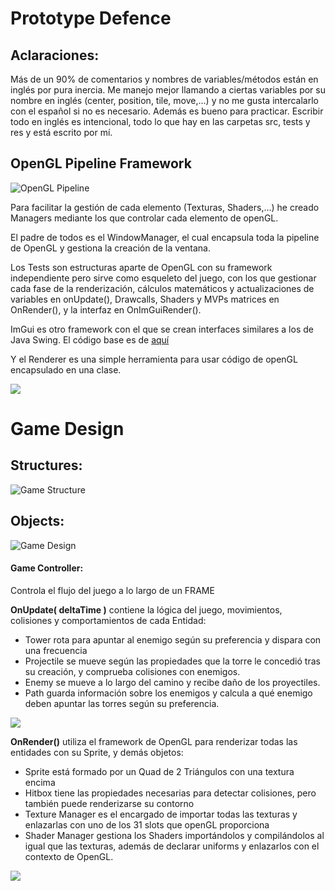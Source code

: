 # Prototype Defence

## Aclaraciones:

Más de un 90% de comentarios y nombres de variables/métodos están en inglés por pura inercia. Me manejo mejor llamando a ciertas variables por su nombre en inglés (center, position, tile, move,...) y no me gusta intercalarlo con el español si no es necesario. Además es bueno para practicar. Escribir todo en inglés es intencional, todo lo que hay en las carpetas src, tests y res y está escrito por mí.


## OpenGL Pipeline Framework

![OpenGL Pipeline](https://user-images.githubusercontent.com/72341309/115261897-50bf0780-a134-11eb-9e5e-406c372e2ac4.png)

Para facilitar la gestión de cada elemento (Texturas, Shaders,...) he creado Managers mediante los que controlar cada elemento de openGL.

El padre de todos es el WindowManager, el cual encapsula toda la pipeline de OpenGL y gestiona la creación de la ventana.

Los Tests son estructuras aparte de OpenGL con su framework independiente pero sirve como esqueleto del juego, con los que gestionar cada fase de la renderización, cálculos matemáticos y actualizaciones de variables en onUpdate(), Drawcalls, Shaders y MVPs matrices en OnRender(), y la interfaz en OnImGuiRender().

ImGui es otro framework con el que se crean interfaces similares a los de Java Swing. El código base es de [aquí](https://github.com/ocornut/imgui)

Y el Renderer es una simple herramienta para usar código de openGL encapsulado en una clase.

[![](https://mermaid.ink/img/eyJjb2RlIjoic2VxdWVuY2VEaWFncmFtXHJcblxyXG4gICAgV2luZG93TWFuYWdlci0-PitXaW5kb3dNYW5hZ2VyOiBDcmVhdGUgV2luZG93IGFuZCBDb250ZXh0XHJcbiAgICBXaW5kb3dNYW5hZ2VyLT4-K1JlbmRlcmVyOiBFbmFibGUgb3BlbkdMIEZsYWdzXHJcbiAgICBXaW5kb3dNYW5hZ2VyLT4-K0ltR3VpTWFuYWdlcjogU2V0dXAgKENyZWF0ZSBDb250ZXh0ICYgSW5pdGlhdGUpXHJcbiAgICBXaW5kb3dNYW5hZ2VyLT4-LVRlc3RNYW5hZ2VyOiBDcmVhdGUgVGVzdHNcclxuICAgIFRlc3RNYW5hZ2VyLT4-K0dhbWU6IEluaWNpYWxpemFyXHJcbiAgICBHYW1lLT4-K1NoYWRlck1hbmFnZXI6IEJpbmQgdG9kb3MgbG9zIHNoYWRlcnMgcXVlIG5lY2VzaXRlXHJcbiAgICBHYW1lLT4-K1RleHR1cmVNYW5hZ2VyOiBCaW5kIHRvZGFzIGxhcyB0ZXh0dXJhcyBxdWUgbmVjZXNpdGVcclxuICAgIEdhbWUtPj4tU2hhZGVyTWFuYWdlcjogc2V0VGV4dHVyZVNsb3RzKG51bVRleHR1cmVzKVxyXG4gICAgV2luZG93TWFuYWdlci0-PitXaW5kb3dNYW5hZ2VyOiBTdGFydFJlbmRlcmluZ0xvb3BcclxuICAgIGxvb3AgQ2FkYSBmcmFtZVxyXG4gICAgICAgIFdpbmRvd01hbmFnZXItPj4rSW1HdWlNYW5hZ2VyOiBTdGFydCBGcmFtZVxyXG4gICAgICAgIFdpbmRvd01hbmFnZXItPj5XaW5kb3dNYW5hZ2VyOiBDYWxjdWxhdGUgRGVsdGEgVGltZVxyXG4gICAgICAgIGFsdCBTaSBoYXkgdW4gVGVzdCBlbiBtYXJjaGFcclxuICAgICAgICAgICAgV2luZG93TWFuYWdlci0-PitUZXN0TWFuYWdlcjogT25VcGRhdGUoZGVsdGFUaW1lKVxyXG4gICAgICAgICAgICBXaW5kb3dNYW5hZ2VyLT4-K1Rlc3RNYW5hZ2VyOiBPblJlbmRlcigpXHJcbiAgICAgICAgICAgIFdpbmRvd01hbmFnZXItPj4rVGVzdE1hbmFnZXI6IE9uSW1HdWlSZW5kZXIoKVxyXG4gICAgICAgIGVuZFxyXG5cclxuICAgICAgICBXaW5kb3dNYW5hZ2VyLT4-LUltR3VpTWFuYWdlcjogRW5kIEZyYW1lXHJcbiAgICAgICAgXHJcbiAgICBlbmRcclxuXHJcbiAgICBXaW5kb3dNYW5hZ2VyLT4-K1dpbmRvd01hbmFnZXI6IFNodXRkb3duXHJcbiAgICBXaW5kb3dNYW5hZ2VyLT4-LUltR3VpTWFuYWdlcjogU2h1dGRvd24iLCJtZXJtYWlkIjp7InRoZW1lIjoiZm9yZXN0In0sInVwZGF0ZUVkaXRvciI6ZmFsc2V9)](https://mermaid-js.github.io/mermaid-live-editor/#/edit/eyJjb2RlIjoic2VxdWVuY2VEaWFncmFtXHJcblxyXG4gICAgV2luZG93TWFuYWdlci0-PitXaW5kb3dNYW5hZ2VyOiBDcmVhdGUgV2luZG93IGFuZCBDb250ZXh0XHJcbiAgICBXaW5kb3dNYW5hZ2VyLT4-K1JlbmRlcmVyOiBFbmFibGUgb3BlbkdMIEZsYWdzXHJcbiAgICBXaW5kb3dNYW5hZ2VyLT4-K0ltR3VpTWFuYWdlcjogU2V0dXAgKENyZWF0ZSBDb250ZXh0ICYgSW5pdGlhdGUpXHJcbiAgICBXaW5kb3dNYW5hZ2VyLT4-LVRlc3RNYW5hZ2VyOiBDcmVhdGUgVGVzdHNcclxuICAgIFRlc3RNYW5hZ2VyLT4-K0dhbWU6IEluaWNpYWxpemFyXHJcbiAgICBHYW1lLT4-K1NoYWRlck1hbmFnZXI6IEJpbmQgdG9kb3MgbG9zIHNoYWRlcnMgcXVlIG5lY2VzaXRlXHJcbiAgICBHYW1lLT4-K1RleHR1cmVNYW5hZ2VyOiBCaW5kIHRvZGFzIGxhcyB0ZXh0dXJhcyBxdWUgbmVjZXNpdGVcclxuICAgIEdhbWUtPj4tU2hhZGVyTWFuYWdlcjogc2V0VGV4dHVyZVNsb3RzKG51bVRleHR1cmVzKVxyXG4gICAgV2luZG93TWFuYWdlci0-PitXaW5kb3dNYW5hZ2VyOiBTdGFydFJlbmRlcmluZ0xvb3BcclxuICAgIGxvb3AgQ2FkYSBmcmFtZVxyXG4gICAgICAgIFdpbmRvd01hbmFnZXItPj4rSW1HdWlNYW5hZ2VyOiBTdGFydCBGcmFtZVxyXG4gICAgICAgIFdpbmRvd01hbmFnZXItPj5XaW5kb3dNYW5hZ2VyOiBDYWxjdWxhdGUgRGVsdGEgVGltZVxyXG4gICAgICAgIGFsdCBTaSBoYXkgdW4gVGVzdCBlbiBtYXJjaGFcclxuICAgICAgICAgICAgV2luZG93TWFuYWdlci0-PitUZXN0TWFuYWdlcjogT25VcGRhdGUoZGVsdGFUaW1lKVxyXG4gICAgICAgICAgICBXaW5kb3dNYW5hZ2VyLT4-K1Rlc3RNYW5hZ2VyOiBPblJlbmRlcigpXHJcbiAgICAgICAgICAgIFdpbmRvd01hbmFnZXItPj4rVGVzdE1hbmFnZXI6IE9uSW1HdWlSZW5kZXIoKVxyXG4gICAgICAgIGVuZFxyXG5cclxuICAgICAgICBXaW5kb3dNYW5hZ2VyLT4-LUltR3VpTWFuYWdlcjogRW5kIEZyYW1lXHJcbiAgICAgICAgXHJcbiAgICBlbmRcclxuXHJcbiAgICBXaW5kb3dNYW5hZ2VyLT4-K1dpbmRvd01hbmFnZXI6IFNodXRkb3duXHJcbiAgICBXaW5kb3dNYW5hZ2VyLT4-LUltR3VpTWFuYWdlcjogU2h1dGRvd24iLCJtZXJtYWlkIjp7InRoZW1lIjoiZm9yZXN0In0sInVwZGF0ZUVkaXRvciI6ZmFsc2V9)



# Game Design

## Structures:

![Game Structure](https://user-images.githubusercontent.com/72341309/115261919-561c5200-a134-11eb-87bf-85278bd80fd2.png)

## Objects:

![Game Design](https://user-images.githubusercontent.com/72341309/115261933-5a486f80-a134-11eb-94f0-553ef3693872.png)

#### Game Controller:
Controla el flujo del juego a lo largo de un FRAME

**OnUpdate( deltaTime )** contiene la lógica del juego, movimientos, colisiones y comportamientos de cada Entidad:
- Tower rota para apuntar al enemigo según su preferencia y dispara con una frecuencia
- Projectile se mueve según las propiedades que la torre le concedió tras su creación, y comprueba colisiones con enemigos.
- Enemy se mueve a lo largo del camino y recibe daño de los proyectiles.
- Path guarda información sobre los enemigos y calcula a qué enemigo deben apuntar las torres según su preferencia.


[![](https://mermaid.ink/img/eyJjb2RlIjoic2VxdWVuY2VEaWFncmFtXHJcblxyXG4gICAgcGFydGljaXBhbnQgR2FtZSBhcyBHYW1lIENvbnRyb2xsZXJcclxuXHJcbiAgICBwYXIgb25VcGRhdGUgcG9yIEZyYW1lXHJcblxyXG4gICAgICAgIGxvb3AgQ2FkYSBmcmFtZVxyXG5cclxuICAgICAgICAgICAgbG9vcCBDYWRhIHByb2plY3RpbGVcclxuXHJcbiAgICAgICAgICAgICAgICBhbHQgQ29saXNpb24gY29uIEVuZW1pZ29cclxuXHJcbiAgICAgICAgICAgICAgICAgICAgR2FtZS0-PitQcm9qZWN0aWxlOiBEZWxldGVcclxuICAgICAgICAgICAgICAgICAgICBHYW1lLT4-K0VuZW15OiBnZXRIaXQoVG93ZXIgRG1nKVxyXG4gICAgICAgICAgICAgICAgICAgIEVuZW15LS0-Pi1HYW1lOiBMaWZlXHJcblxyXG4gICAgICAgICAgICAgICAgICAgIGFsdCBMaWZlIDw9IDBcclxuICAgICAgICAgICAgICAgICAgICAgICAgR2FtZS0-PitFbmVteTogRGVsZXRlXHJcbiAgICAgICAgICAgICAgICAgICAgZW5kXHJcblxyXG4gICAgICAgICAgICAgICAgZWxzZSBObyBDb2xpc2lvbmFcclxuXHJcbiAgICAgICAgICAgICAgICAgICAgYWx0IEhvbW1pbmdcclxuICAgICAgICAgICAgICAgICAgICBUb3dlci0-PitQcm9qZWN0aWxlOiBHZXQgQWltZWQgRW5lbXlcclxuICAgICAgICAgICAgICAgICAgICAgICAgUHJvamVjdGlsZS0tPj4tUHJvamVjdGlsZTogTG9va0F0KEVuZW15KVxyXG4gICAgICAgICAgICAgICAgICAgIGVuZFxyXG5cclxuICAgICAgICAgICAgICAgICAgICBHYW1lLT4-K1Byb2plY3RpbGU6IE1vdmVcclxuXHJcbiAgICAgICAgICAgICAgICBlbmRcclxuXHJcbiAgICAgICAgICAgIGVuZFxyXG5cclxuICAgICAgICAgICAgbG9vcCBDYWRhIFRvd2VyXHJcbiAgICAgICAgICAgICAgICBHYW1lLT4-K1Rvd2VyOiBBcHVudGFyIEVuZW1pZ29cclxuICAgICAgICAgICAgICAgIFRvd2VyLT4-K1BhdGg6IEdldCBGaXJzdC9MYXN0L1dlYWsvU3Ryb25nIEVuZW15XHJcbiAgICAgICAgICAgICAgICBQYXRoLS0-Pi1Ub3dlcjogQWltZWQgRW5lbXlcclxuICAgICAgICAgICAgICAgIFRvd2VyLS0-Pi1Ub3dlcjogTG9va0F0KEVuZW15IFBvc2l0aW9uKVxyXG4gICAgICAgICAgICBlbmRcclxuXHJcbiAgICAgICAgICAgIGxvb3AgQ2FkYSBFbmVteVxyXG4gICAgICAgICAgICAgICAgR2FtZS0-PitFbmVteTogTW92ZVxyXG4gICAgICAgICAgICBlbmRcclxuXHJcbiAgICAgICAgZW5kXHJcblxyXG4gICAgYW5kIG9uVXBkYXRlIHBvciBTaG9vdFRpbWVyXHJcbiAgICAgICAgbG9vcCBDYWRhIFRvd2VyXHJcbiAgICAgICAgICAgIGFsdCBTaG9vdFRpbWVyID49IDEgLyBUb3dlciBTcGVlZFxyXG4gICAgICAgICAgICAgICAgR2FtZS0-PitUb3dlcjogU2hvb3RcclxuICAgICAgICAgICAgZW5kXHJcbiAgICAgICAgZW5kXHJcbiAgICBlbmQiLCJtZXJtYWlkIjp7InRoZW1lIjoiZm9yZXN0In0sInVwZGF0ZUVkaXRvciI6ZmFsc2V9)](https://mermaid-js.github.io/mermaid-live-editor/#/edit/eyJjb2RlIjoic2VxdWVuY2VEaWFncmFtXHJcblxyXG4gICAgcGFydGljaXBhbnQgR2FtZSBhcyBHYW1lIENvbnRyb2xsZXJcclxuXHJcbiAgICBwYXIgb25VcGRhdGUgcG9yIEZyYW1lXHJcblxyXG4gICAgICAgIGxvb3AgQ2FkYSBmcmFtZVxyXG5cclxuICAgICAgICAgICAgbG9vcCBDYWRhIHByb2plY3RpbGVcclxuXHJcbiAgICAgICAgICAgICAgICBhbHQgQ29saXNpb24gY29uIEVuZW1pZ29cclxuXHJcbiAgICAgICAgICAgICAgICAgICAgR2FtZS0-PitQcm9qZWN0aWxlOiBEZWxldGVcclxuICAgICAgICAgICAgICAgICAgICBHYW1lLT4-K0VuZW15OiBnZXRIaXQoVG93ZXIgRG1nKVxyXG4gICAgICAgICAgICAgICAgICAgIEVuZW15LS0-Pi1HYW1lOiBMaWZlXHJcblxyXG4gICAgICAgICAgICAgICAgICAgIGFsdCBMaWZlIDw9IDBcclxuICAgICAgICAgICAgICAgICAgICAgICAgR2FtZS0-PitFbmVteTogRGVsZXRlXHJcbiAgICAgICAgICAgICAgICAgICAgZW5kXHJcblxyXG4gICAgICAgICAgICAgICAgZWxzZSBObyBDb2xpc2lvbmFcclxuXHJcbiAgICAgICAgICAgICAgICAgICAgYWx0IEhvbW1pbmdcclxuICAgICAgICAgICAgICAgICAgICBUb3dlci0-PitQcm9qZWN0aWxlOiBHZXQgQWltZWQgRW5lbXlcclxuICAgICAgICAgICAgICAgICAgICAgICAgUHJvamVjdGlsZS0tPj4tUHJvamVjdGlsZTogTG9va0F0KEVuZW15KVxyXG4gICAgICAgICAgICAgICAgICAgIGVuZFxyXG5cclxuICAgICAgICAgICAgICAgICAgICBHYW1lLT4-K1Byb2plY3RpbGU6IE1vdmVcclxuXHJcbiAgICAgICAgICAgICAgICBlbmRcclxuXHJcbiAgICAgICAgICAgIGVuZFxyXG5cclxuICAgICAgICAgICAgbG9vcCBDYWRhIFRvd2VyXHJcbiAgICAgICAgICAgICAgICBHYW1lLT4-K1Rvd2VyOiBBcHVudGFyIEVuZW1pZ29cclxuICAgICAgICAgICAgICAgIFRvd2VyLT4-K1BhdGg6IEdldCBGaXJzdC9MYXN0L1dlYWsvU3Ryb25nIEVuZW15XHJcbiAgICAgICAgICAgICAgICBQYXRoLS0-Pi1Ub3dlcjogQWltZWQgRW5lbXlcclxuICAgICAgICAgICAgICAgIFRvd2VyLS0-Pi1Ub3dlcjogTG9va0F0KEVuZW15IFBvc2l0aW9uKVxyXG4gICAgICAgICAgICBlbmRcclxuXHJcbiAgICAgICAgICAgIGxvb3AgQ2FkYSBFbmVteVxyXG4gICAgICAgICAgICAgICAgR2FtZS0-PitFbmVteTogTW92ZVxyXG4gICAgICAgICAgICBlbmRcclxuXHJcbiAgICAgICAgZW5kXHJcblxyXG4gICAgYW5kIG9uVXBkYXRlIHBvciBTaG9vdFRpbWVyXHJcbiAgICAgICAgbG9vcCBDYWRhIFRvd2VyXHJcbiAgICAgICAgICAgIGFsdCBTaG9vdFRpbWVyID49IDEgLyBUb3dlciBTcGVlZFxyXG4gICAgICAgICAgICAgICAgR2FtZS0-PitUb3dlcjogU2hvb3RcclxuICAgICAgICAgICAgZW5kXHJcbiAgICAgICAgZW5kXHJcbiAgICBlbmQiLCJtZXJtYWlkIjp7InRoZW1lIjoiZm9yZXN0In0sInVwZGF0ZUVkaXRvciI6ZmFsc2V9)



**OnRender()** utiliza el framework de OpenGL para renderizar todas las entidades con su Sprite, y demás objetos:
- Sprite está formado por un Quad de 2 Triángulos con una textura encima
- Hitbox tiene las propiedades necesarias para detectar colisiones, pero también puede renderizarse su contorno
- Texture Manager es el encargado de importar todas las texturas y enlazarlas con uno de los 31 slots que openGL proporciona
- Shader Manager gestiona los Shaders importándolos y compilándolos al igual que las texturas, además de declarar uniforms y enlazarlos con el contexto de OpenGL.



[![](https://mermaid.ink/img/eyJjb2RlIjoic2VxdWVuY2VEaWFncmFtXHJcblxyXG5wYXJ0aWNpcGFudCBHYW1lIGFzIEdhbWUgQ29udHJvbGxlclxyXG5wYXJ0aWNpcGFudCBTcHJpdGUgYXMgRW50aXR5IFNwcml0ZVxyXG5wYXJ0aWNpcGFudCBIaXRib3ggYXMgRW50aXR5IEhpdGJveFxyXG5wYXJ0aWNpcGFudCBUZXh0dXJlIGFzIFRleHR1cmUgTWFuYWdlclxyXG5wYXJ0aWNpcGFudCBTaGFkZXIgYXMgU2hhZGVyIE1hbmFnZXJcclxuXHJcbk5vdGUgbGVmdCBvZiBHYW1lIDogb25SZW5kZXIoKVxyXG5cclxuR2FtZS0-PitTaGFkZXIgOiBCaW5kIE1haW4gU2hhZGVyXHJcblxyXG5sb29wIENhZGEgVGV4dHVyYVxyXG4gICAgR2FtZS0-PitUZXh0dXJlIDogQmluZChzbG90KVxyXG5lbmRcclxuXHJcbk5vdGUgbGVmdCBvZiBHYW1lIDogU3ByaXRlIERyYXdpbmdcclxuXHJcbmxvb3AgQ2FkYSBFbnRpdHlcclxuXHJcbiAgICBHYW1lLT4-K1Nwcml0ZSA6IERyYXdcclxuICAgIFNwcml0ZS0-PitTaGFkZXIgOiBTRVQgTVZQIFVuaWZvcm0gPSBTcHJpdGUgTVZQICogZGVmYXVsdCBNVlBcclxuICAgIFNwcml0ZS0-Pi1TcHJpdGUgOiBnbERyYXcoKVxyXG5cclxuZW5kXHJcblxyXG5Ob3RlIGxlZnQgb2YgR2FtZSA6IEhpdGJveCBHcmlkIERyYXdpbmdcclxuXHJcbmxvb3AgQ2FkYSBFbnRpdHkgY29uIEhpdGJveFxyXG5cclxuICAgIEdhbWUtPj4rSGl0Ym94IDogRHJhdyBHcmlkXHJcbiAgICBIaXRib3gtPj4rU2hhZGVyIDogU0VUIE1WUCBVbmlmb3JtID0gSGl0Ym94IE1WUCAqIGRlZmF1bHQgTVZQXHJcbiAgICBIaXRib3gtPj4tSGl0Ym94IDogZ2xEcmF3KClcclxuXHJcbmVuZCIsIm1lcm1haWQiOnsidGhlbWUiOiJmb3Jlc3QifSwidXBkYXRlRWRpdG9yIjpmYWxzZX0)](https://mermaid-js.github.io/mermaid-live-editor/#/edit/eyJjb2RlIjoic2VxdWVuY2VEaWFncmFtXHJcblxyXG5wYXJ0aWNpcGFudCBHYW1lIGFzIEdhbWUgQ29udHJvbGxlclxyXG5wYXJ0aWNpcGFudCBTcHJpdGUgYXMgRW50aXR5IFNwcml0ZVxyXG5wYXJ0aWNpcGFudCBIaXRib3ggYXMgRW50aXR5IEhpdGJveFxyXG5wYXJ0aWNpcGFudCBUZXh0dXJlIGFzIFRleHR1cmUgTWFuYWdlclxyXG5wYXJ0aWNpcGFudCBTaGFkZXIgYXMgU2hhZGVyIE1hbmFnZXJcclxuXHJcbk5vdGUgbGVmdCBvZiBHYW1lIDogb25SZW5kZXIoKVxyXG5cclxuR2FtZS0-PitTaGFkZXIgOiBCaW5kIE1haW4gU2hhZGVyXHJcblxyXG5sb29wIENhZGEgVGV4dHVyYVxyXG4gICAgR2FtZS0-PitUZXh0dXJlIDogQmluZChzbG90KVxyXG5lbmRcclxuXHJcbk5vdGUgbGVmdCBvZiBHYW1lIDogU3ByaXRlIERyYXdpbmdcclxuXHJcbmxvb3AgQ2FkYSBFbnRpdHlcclxuXHJcbiAgICBHYW1lLT4-K1Nwcml0ZSA6IERyYXdcclxuICAgIFNwcml0ZS0-PitTaGFkZXIgOiBTRVQgTVZQIFVuaWZvcm0gPSBTcHJpdGUgTVZQICogZGVmYXVsdCBNVlBcclxuICAgIFNwcml0ZS0-Pi1TcHJpdGUgOiBnbERyYXcoKVxyXG5cclxuZW5kXHJcblxyXG5Ob3RlIGxlZnQgb2YgR2FtZSA6IEhpdGJveCBHcmlkIERyYXdpbmdcclxuXHJcbmxvb3AgQ2FkYSBFbnRpdHkgY29uIEhpdGJveFxyXG5cclxuICAgIEdhbWUtPj4rSGl0Ym94IDogRHJhdyBHcmlkXHJcbiAgICBIaXRib3gtPj4rU2hhZGVyIDogU0VUIE1WUCBVbmlmb3JtID0gSGl0Ym94IE1WUCAqIGRlZmF1bHQgTVZQXHJcbiAgICBIaXRib3gtPj4tSGl0Ym94IDogZ2xEcmF3KClcclxuXHJcbmVuZCIsIm1lcm1haWQiOnsidGhlbWUiOiJmb3Jlc3QifSwidXBkYXRlRWRpdG9yIjpmYWxzZX0)


